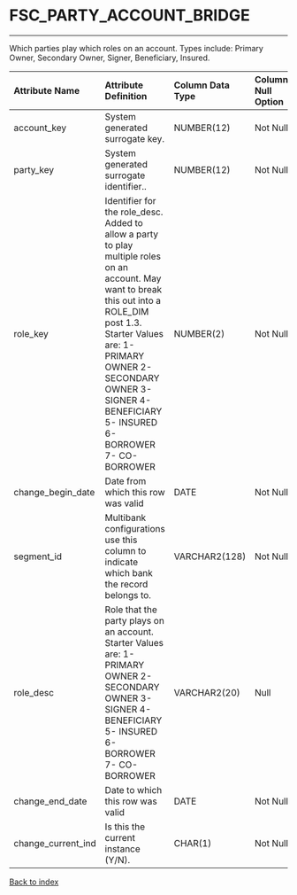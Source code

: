 # FSC_PARTY_ACCOUNT_BRIDGE

---

Which parties play which roles on an account.  Types include: Primary Owner, Secondary Owner, Signer, Beneficiary, Insured.

| Attribute Name     | Attribute Definition                                                                                                                                                                                                                                                     | Column Data Type   | Column Null Option   | Column Is PK   | Column Is FK   |
|:-------------------|:-------------------------------------------------------------------------------------------------------------------------------------------------------------------------------------------------------------------------------------------------------------------------|:-------------------|:---------------------|:---------------|:---------------|
| account_key        | System generated surrogate key.                                                                                                                                                                                                                                          | NUMBER(12)         | Not Null             | No             | Yes            |
| party_key          | System generated surrogate identifier..                                                                                                                                                                                                                                  | NUMBER(12)         | Not Null             | No             | Yes            |
| role_key           | Identifier for the role_desc.  Added to allow a party to play multiple roles on an account.  May want to break this out into a ROLE_DIM post 1.3. Starter Values are: 1- PRIMARY OWNER 2- SECONDARY OWNER 3- SIGNER 4- BENEFICIARY 5- INSURED 6- BORROWER 7- CO-BORROWER | NUMBER(2)          | Not Null             | Yes            | No             |
| change_begin_date  | Date from which this row was valid                                                                                                                                                                                                                                       | DATE               | Not Null             | Yes            | No             |
| segment_id         | Multibank configurations use this column to indicate which bank the record belongs to.                                                                                                                                                                                   | VARCHAR2(128)      | Not Null             | No             | Yes            |
| role_desc          | Role that the party plays on an account. Starter Values are: 1- PRIMARY OWNER 2- SECONDARY OWNER 3- SIGNER 4- BENEFICIARY 5- INSURED 6- BORROWER 7- CO-BORROWER                                                                                                          | VARCHAR2(20)       | Null                 | No             | No             |
| change_end_date    | Date to which this row was valid                                                                                                                                                                                                                                         | DATE               | Not Null             | No             | No             |
| change_current_ind | Is this the current instance (Y/N).                                                                                                                                                                                                                                      | CHAR(1)            | Not Null             | No             | No             |

[Back to index](./index.md)